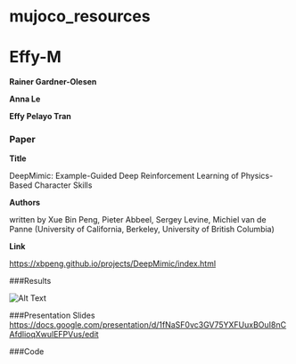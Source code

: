 # mujoco_resources

# Effy-M

**Rainer Gardner-Olesen**

**Anna Le**

**Effy Pelayo Tran**

### Paper

**Title**

DeepMimic: Example-Guided Deep Reinforcement Learning of Physics-Based Character Skills


**Authors**

written by Xue Bin Peng, Pieter Abbeel, Sergey Levine, Michiel van de Panne (University of California, Berkeley, University of British Columbia)


**Link**

https://xbpeng.github.io/projects/DeepMimic/index.html



###Results

![Alt Text](comparison.gif)

###Presentation Slides
https://docs.google.com/presentation/d/1fNaSF0vc3GV75YXFUuxBOuI8nCAfdlioqXwulEFPVus/edit

###Code

